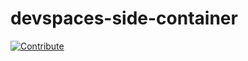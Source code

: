 # devspaces-side-container
[![Contribute](https://www.eclipse.org/che/contribute.svg)](https://devspaces.apps.cluster-sdkjx.sdkjx.sandbox1743.opentlc.com/f?url=https://github.com/agiertli/devspaces-side-container)
